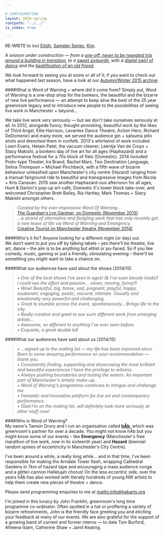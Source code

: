 ```yaml
---

# CONFIGURATION
layout: 2016-spring
rootpath: "../../"
is_index: true

---
```

RE-WRITE to incl [Eilidh](/current/2016-spring/macaskill), [Sampler Series](/current/2016-spring/sampler), [Kim](/current/2016-spring/noble).             
            
*A season under construction — from a [one-off, never to be repeated trip around a building in transition](/current/2015-domestic), to a [sweet sixteenth](/current/2015-emergency), with a [digital swirl of dance](/current/2015-autumnwinter/pritchard) and the [beatification of an old friend](/current/2015-autumnwinter/makishi).*       
        
We look forward to seeing you at some or all of it; if you want to check out what happened last season, have a look at our [Autumn/Winter 2015 archive](/archive/2015-autumnwinter).        
        
####What is Word of Warning + where did it come from?
Simply put, Word of Warning is a one-stop shop for the bonkers, the beautiful and the bizarre of new live performance — an attempt to keep alive the best of the 25 year greenroom legacy and to introduce new people to the possibilities of seeing live work in Manchester + beyond…

We take live work very seriously — but we don't take ourselves seriously at all. In 2012, alongside funny, thought-provoking, beautiful work by the likes of Third Angel, Ellie Harrison, Levantes Dance Theatre, Action Hero, Richard DeDomenici and many more, we served the audience gin + satsuma jello shots and drenched them in confetti. 2013's whirlwind of work included Lowri Evans, Hetain Patel, the vacuum cleaner, Leentje Van de Cruys + Stacy Makishi, a bonkers day of live art for all ages (Haphazard) and a performance festival for a 70s block of flats (Domestic). 2014 included Proto-type Theater, Ira Brand, Rachel Mars, Two Destination Language, Selina Thompson + Michael Pinchbeck, with a fifth wave of bizarre behaviour unleashed upon Manchester's city centre (Hazard) ranging from a manual fairground ride to beautiful and transgressive images from Nicola + Kris Canavan. 2015 saw another Haphazard-ous afternoon for all ages, Hunt & Darton's pop-up art-café, Domestic II's tower block take-over, and welcomed Christopher Brett Bailey, Ria Hartley, Mark Thomas + Stacy Makishi amongst others.        
        
>*Curated by the ever-impressive Word Of Warning…*<br><a href="http://www.theguardian.com/stage/2013/nov/02/this-weeks-theatre" target="_blank">The Guardian's Lyn Gardner, on Domestic (November 2013)</a><br>*…a strand of alternative and fledgling work that has only recently got a new lease of life via Word of Warning and Emergency.*<br><a href="http://www.creativetourist.com/articles/theatre/manchester/manchester-theatre-lyn-gardner-on-a-city-reaching-beyond-the-theatrical-peaks" target="_blank">Creative Tourist on Manchester theatre (November 2014)</a>        
        
####Who's it for? Anyone looking for a different night (or day) out.            
We don't want to put you off by talking labels – yes there'll be theatre, live art, dance – the aim is to be anything but elitist or po-faced. So if you like comedy, music, gaming or just a friendly, stimulating evening – there'll be something you might want to take a chance on.                 
        
####What our audiences have said about the shows (2014/15)    
>• *One of the best shows I've seen in ages! (& I've seen bloody loads!) I could see the effort and passion… clever, moving, funny!!!*<br>• *Wow! Beautiful, big, brave, sad, poignant, playful, happy, exuberant, engaging, poetic, visceral, intimate. Visually and emotionally very powerful and challenging.*<br>• *Great to stumble across the event, spontaneously… Brings life to the city.*<br>• *Really creative and great to see such different work from emerging artists…*<br>• *Awesome, so different to anything I've ever seen before.*<br>• *Exquisite, a great double bill*        
        
####What our audiences have said about us (2014/15)            
>• *…signed up to the mailing list — my life has been improved since. Been to some amazing performance on your recommendation — thank you.*<br>• *Consistently finding, supporting and showcasing the most brilliant and beautiful experiences I have the privilege to witness.*<br>• *Always pushing boundaries and testing the waters. An important part of Manchester's artistic make-up.*<br>• *Word of Warning's programme continues to intrigue and challenge me.*<br>• *Fantastic and innovative platform for live art and contemporary performance.*<br>• *Glad I'm on the mailing list, will definitely look more seriously at other stuff now!*        
        
####Who is Word of Warning?         
My name's Tamsin Drury and I run an organisation called **[hÅb](/hab)**, which was greenroom's partner for over a decade. You might not know hÅb but you might know some of our events – like **Emergency** (Manchester's free marathon of live work, now in its sixteenth year) and **Hazard** (biennial random sprees of eccentricity in Manchester's City Centre).

I've been around a while, a really long while… and in that time, I've been responsible for making the Arndale Tower flash, wrapping Cathedral Gardens in 7km of hazard tape and encouraging a mass audience conga and a glitter-cannon Hallelujah chorus! On the less eccentric side, over the years hÅb has also worked with literally hundreds of young NW artists to help them create new pieces of theatre + dance.
          
Please send programming enquiries to me at <mailto:info@habarts.org>             

I'm joined in this lunacy by John Franklin, greenroom's long time programme co-ordinator. Often spotted in a hat or proffering a variety of bizarre refreshments, John is the friendly face greeting you and eliciting your feedback at many of our events. We are also grateful for the support of a growing band of current and former interns — to date Tom Burford, Afreena Islam, Catherine Shaw + Jamil Keating.
